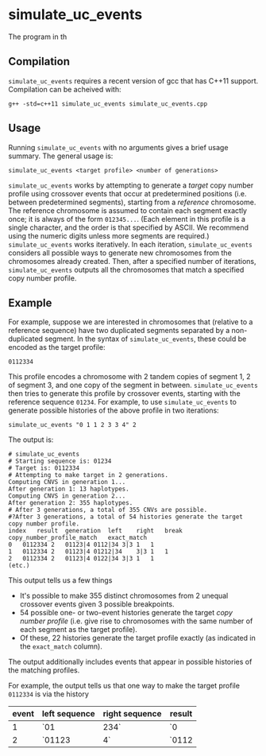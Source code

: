 # simulate_uc_events

The program in th


## Compilation

`simulate_uc_events` requires a recent version of gcc that has C++11 support.  Compilation can be acheived with:
```
g++ -std=c++11 simulate_uc_events simulate_uc_events.cpp
```

## Usage

Running `simulate_uc_events` with no arguments gives a brief usage summary.  The general usage is:
```
simulate_uc_events <target profile> <number of generations>
```

`simulate_uc_events` works by attempting to generate a *target* copy number profile using crossover events that occur at predetermined positions (i.e. between predetermined segments), starting from a *reference* chromosome.  The reference chromosome is assumed to contain each segment exactly once; it is always of the form `012345...`.  (Each element in this profile is a single character, and the order is that specified by ASCII.  We recommend using the numeric digits unless more segments are required.)  `simulate_uc_events` works iteratively.  In each iteration, `simulate_uc_events` considers all possible ways to generate new chromosomes from the chromosomes already created.  Then, after a specified number of iterations, `simulate_uc_events` outputs all the chromosomes that match a specified copy number profile.

## Example

For example, suppose we are interested in chromosomes that (relative to a reference sequence) have two duplicated segments separated by a non-duplicated segment.  In the syntax of `simulate_uc_events`, these could be encoded as the target profile:
```
0112334
```

This profile encodes a chromosome with 2 tandem copies of segment 1, 2 of segment 3, and one copy of the segment in between.  `simulate_uc_events` then tries to generate this profile by crossover events, starting with the reference sequence `01234`.  For example, to use `simulate_uc_events` to generate possible histories of the above profile in two iterations:

```
simulate_uc_events "0 1 1 2 3 3 4" 2
```
The output is:
```
# simulate_uc_events
# Starting sequence is: 01234
# Target is: 0112334
# Attempting to make target in 2 generations.
Computing CNVS in generation 1...
After generation 1: 13 haplotypes.
Computing CNVS in generation 2...
After generation 2: 355 haplotypes.
# After 3 generations, a total of 355 CNVs are possible.
#?After 3 generations, a total of 54 histories generate the target copy number profile.
index	result	generation	left	right	break	copy_number_profile_match	exact_match
0	0112334	2	01123|4	0112|34	3|3	1	1
1	0112334	2	01123|4	01212|34	3|3	1	1
2	0112334	2	01123|4	0122|34	3|3	1	1
(etc.)

```

This output tells us a few things

* It's possible to make 355 distinct chromosomes from 2 unequal crossover events given 3 possible breakpoints.
* 54 possible one- or two-event histories generate the target *copy number profile* (i.e. give rise to chromosomes with the same number of each segment as the target profile).
* Of these, 22 histories generate the target profile exactly (as indicated in the `exact_match` column).

The output additionally includes events that appear in possible histories of the matching profiles.

For example, the output tells us that one way to make the target profile `0112334` is via the history

| event | left sequence | right sequence | result       |
| --- | ------------- | -------------- | -------------|
| 1 | `01|234` | `0|1234` | `011234` |
| 2 | `01123|4` | `0112|34` | `0112334` |

